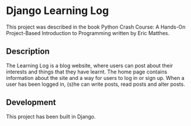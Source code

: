 # Django Learning Log
This project was described in the book Python Crash Course: A Hands-On Project-Based Introduction to Programming written by Eric Matthes.

## Description
The Learning Log is a blog website, where users can post about their interests and things that they have learnt.
The home page contains information about the site and a way for users to log in or sign up. 
When a user has been logged in, (s)he can write posts, read posts and alter posts.

## Development
This project has been built in Django.
